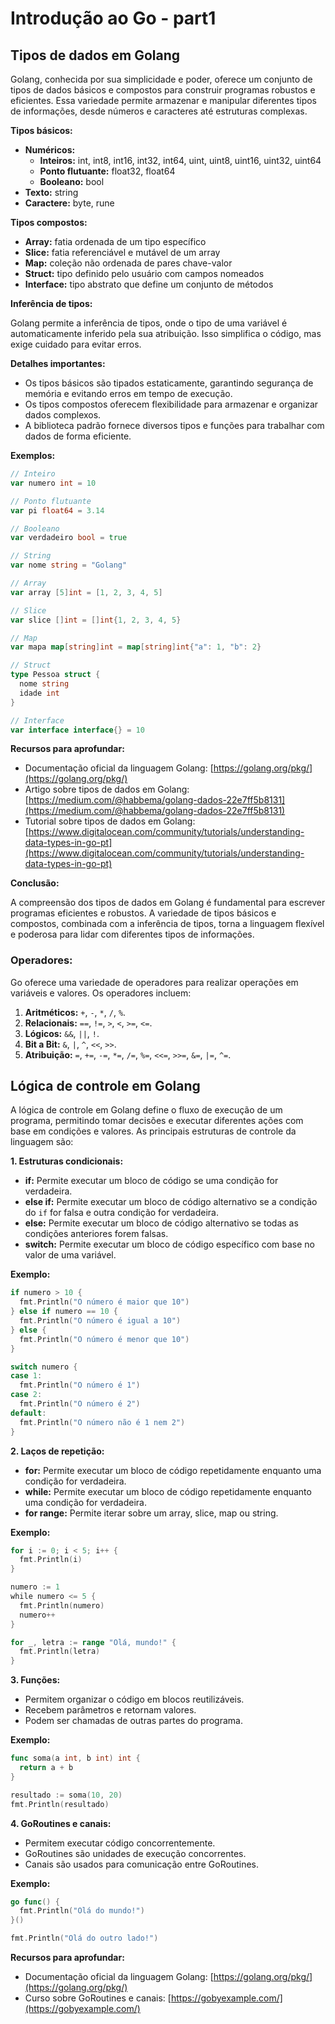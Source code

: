 # Introdução ao Go - part1

## Tipos de dados em Golang

Golang, conhecida por sua simplicidade e poder, oferece um conjunto de tipos de dados básicos e compostos para construir programas robustos e eficientes. Essa variedade permite armazenar e manipular diferentes tipos de informações, desde números e caracteres até estruturas complexas.

**Tipos básicos:**

* **Numéricos:**
    * **Inteiros:** int, int8, int16, int32, int64, uint, uint8, uint16, uint32, uint64
    * **Ponto flutuante:** float32, float64
    * **Booleano:** bool
* **Texto:** string
* **Caractere:** byte, rune

**Tipos compostos:**

* **Array:** fatia ordenada de um tipo específico
* **Slice:** fatia referenciável e mutável de um array
* **Map:** coleção não ordenada de pares chave-valor
* **Struct:** tipo definido pelo usuário com campos nomeados
* **Interface:** tipo abstrato que define um conjunto de métodos

**Inferência de tipos:**

Golang permite a inferência de tipos, onde o tipo de uma variável é automaticamente inferido pela sua atribuição. Isso simplifica o código, mas exige cuidado para evitar erros.

**Detalhes importantes:**

* Os tipos básicos são tipados estaticamente, garantindo segurança de memória e evitando erros em tempo de execução.
* Os tipos compostos oferecem flexibilidade para armazenar e organizar dados complexos.
* A biblioteca padrão fornece diversos tipos e funções para trabalhar com dados de forma eficiente.

**Exemplos:**

```go
// Inteiro
var numero int = 10

// Ponto flutuante
var pi float64 = 3.14

// Booleano
var verdadeiro bool = true

// String
var nome string = "Golang"

// Array
var array [5]int = [1, 2, 3, 4, 5]

// Slice
var slice []int = []int{1, 2, 3, 4, 5}

// Map
var mapa map[string]int = map[string]int{"a": 1, "b": 2}

// Struct
type Pessoa struct {
  nome string
  idade int
}

// Interface
var interface interface{} = 10
```

**Recursos para aprofundar:**

* Documentação oficial da linguagem Golang: [https://golang.org/pkg/](https://golang.org/pkg/)
* Artigo sobre tipos de dados em Golang: [https://medium.com/@habbema/golang-dados-22e7ff5b8131](https://medium.com/@habbema/golang-dados-22e7ff5b8131)
* Tutorial sobre tipos de dados em Golang: [https://www.digitalocean.com/community/tutorials/understanding-data-types-in-go-pt](https://www.digitalocean.com/community/tutorials/understanding-data-types-in-go-pt)

**Conclusão:**

A compreensão dos tipos de dados em Golang é fundamental para escrever programas eficientes e robustos. A variedade de tipos básicos e compostos, combinada com a inferência de tipos, torna a linguagem flexível e poderosa para lidar com diferentes tipos de informações.

### Operadores:
Go oferece uma variedade de operadores para realizar operações em variáveis e valores. Os operadores incluem:

1. **Aritméticos:** `+`, `-`, `*`, `/`, `%`.
2. **Relacionais:** `==`, `!=`, `>`, `<`, `>=`, `<=`.
3. **Lógicos:** `&&`, `||`, `!`.
4. **Bit a Bit:** `&`, `|`, `^`, `<<`, `>>`.
5. **Atribuição:** `=`, `+=`, `-=`, `*=`, `/=`, `%=`, `<<=`, `>>=`, `&=`, `|=`, `^=`.

## Lógica de controle em Golang

A lógica de controle em Golang define o fluxo de execução de um programa, permitindo tomar decisões e executar diferentes ações com base em condições e valores. As principais estruturas de controle da linguagem são:

**1. Estruturas condicionais:**

* **if:** Permite executar um bloco de código se uma condição for verdadeira.
* **else if:** Permite executar um bloco de código alternativo se a condição do `if` for falsa e outra condição for verdadeira.
* **else:** Permite executar um bloco de código alternativo se todas as condições anteriores forem falsas.
* **switch:** Permite executar um bloco de código específico com base no valor de uma variável.

**Exemplo:**

```go
if numero > 10 {
  fmt.Println("O número é maior que 10")
} else if numero == 10 {
  fmt.Println("O número é igual a 10")
} else {
  fmt.Println("O número é menor que 10")
}

switch numero {
case 1:
  fmt.Println("O número é 1")
case 2:
  fmt.Println("O número é 2")
default:
  fmt.Println("O número não é 1 nem 2")
}
```

**2. Laços de repetição:**

* **for:** Permite executar um bloco de código repetidamente enquanto uma condição for verdadeira.
* **while:** Permite executar um bloco de código repetidamente enquanto uma condição for verdadeira.
* **for range:** Permite iterar sobre um array, slice, map ou string.

**Exemplo:**

```go
for i := 0; i < 5; i++ {
  fmt.Println(i)
}

numero := 1
while numero <= 5 {
  fmt.Println(numero)
  numero++
}

for _, letra := range "Olá, mundo!" {
  fmt.Println(letra)
}
```

**3. Funções:**

* Permitem organizar o código em blocos reutilizáveis.
* Recebem parâmetros e retornam valores.
* Podem ser chamadas de outras partes do programa.

**Exemplo:**

```go
func soma(a int, b int) int {
  return a + b
}

resultado := soma(10, 20)
fmt.Println(resultado)
```

**4. GoRoutines e canais:**

* Permitem executar código concorrentemente.
* GoRoutines são unidades de execução concorrentes.
* Canais são usados para comunicação entre GoRoutines.

**Exemplo:**

```go
go func() {
  fmt.Println("Olá do mundo!")
}()

fmt.Println("Olá do outro lado!")
```

**Recursos para aprofundar:**

* Documentação oficial da linguagem Golang: [https://golang.org/pkg/](https://golang.org/pkg/)
* Curso sobre GoRoutines e canais: [https://gobyexample.com/](https://gobyexample.com/)

